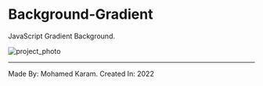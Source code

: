 # Background-Gradient
JavaScript Gradient Background.

![project_photo](https://user-images.githubusercontent.com/86977059/215366328-fe4c9b3d-18d0-41d1-abce-9ca9e8c42ad3.PNG)

-----

Made By: Mohamed Karam. 
Created In: 2022
